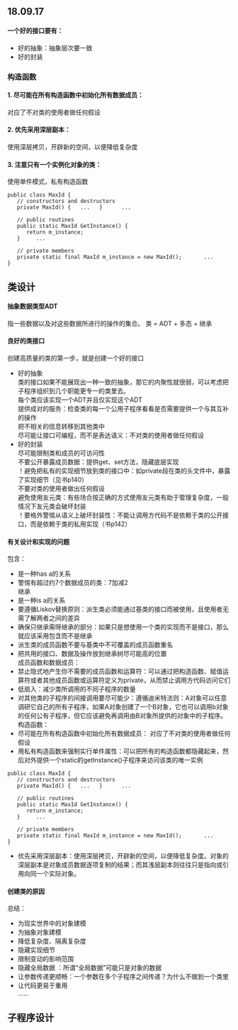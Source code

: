 ## 18.09.17
#### 一个好的接口要有：
* 好的抽象：抽象层次要一致
* 好的封装
### 构造函数
#### 1. 尽可能在所有构造函数中初始化所有数据成员：  
对应了不对类的使用者做任何假设  
#### 2. 优先采用深层副本：  
使用深层拷贝，开辟新的空间，以便降低复杂度  
#### 3. 注意只有一个实例化对象的类：  
使用单件模式，私有构造函数  
```
public class MaxId {
   // constructors and destructors
   private MaxId() {   ...   }      ...

   // public routines
   public static MaxId GetInstance() {       
      return m_instance;
   }     ...

   // private members
   private static final MaxId m_instance = new MaxId();       ...
}
```


## 类设计
#### 抽象数据类型ADT
指一些数据以及对这些数据所进行的操作的集合。
类 = ADT + 多态 + 继承
#### 良好的类接口
创建高质量的类的第一步，就是创建一个好的接口  
* 好的抽象  
类的接口如果不能展现出一种一致的抽象，那它的内聚性就很弱，可以考虑把子程序组织到几个职能更专一的类里去。  
每个类应该实现一个ADT并且仅实现这个ADT  
提供成对的服务：检查类的每一个公用子程序看看是否需要提供一个与其互补的操作  
把不相关的信息转移到其他类中  
尽可能让接口可编程，而不是表达语义：不对类的使用者做任何假设  
* 好的封装  
尽可能限制类和成员的可访问性  
不要公开暴露成员数据：提供get、set方法，隐藏底层实现  
！避免把私有的实现细节放到类的接口中：如private段在类的头文件中，暴露了实现细节（见书p140）  
不要对类的使用者做出任何假设  
避免使用友元类：有些场合按正确的方式使用友元类有助于管理复杂度，一般情况下友元类会破坏封装  
！要格外警惕从语义上破坏封装性：不能让调用方代码不是依赖于类的公开接口，而是依赖于类的私用实现（书p142）  
#### 有关设计和实现的问题
包含：
* 是一种has a的关系  
* 警惕有超过约7个数据成员的类：7加减2  
继承  
* 是一种is a的关系  
* 要遵循Liskov替换原则：派生类必须能通过基类的接口而被使用，且使用者无需了解两者之间的差异  
* 确保只继承需呀继承的部分：如果只是想使用一个类的实现而不是接口，那么就应该采用包含而不是继承  
* 派生类的成员函数不要与基类中不可覆盖的成员函数重名  
* 把共用的接口、数据及操作放到继承树尽可能高的位置  
成员函数和数据成员：  
* 禁止隐式地产生你不需要的成员函数和运算符：可以通过把构造函数、赋值运算符或者其他成员函数或运算符定义为private，从而禁止调用方代码访问它们  
* 低扇入：减少类所调用的不同子程序的数量  
* 对其他类的子程序的间接调用要尽可能少：遵循迪米特法则：A对象可以任意调研它自己的所有子程序，如果A对象创建了一个B对象，它也可以调用b对象的任何公有子程序，但它应该避免再调用由B对象所提供的对象中的子程序。
构造函数：　
* 尽可能在所有构造函数中初始化所有数据成员：  对应了不对类的使用者做任何假设    
* 用私有构造函数来强制实行单件属性：可以把所有的构造函数都隐藏起来，然后对外提供一个static的getInstance()子程序来访问该类的唯一实例  
```
public class MaxId {
   // constructors and destructors
   private MaxId() {   ...   }      ...

   // public routines
   public static MaxId GetInstance() {       
      return m_instance;
   }     ...

   // private members
   private static final MaxId m_instance = new MaxId();       ...
}
```
*  优先采用深层副本：使用深层拷贝，开辟新的空间，以便降低复杂度。对象的深层副本是对象成员数据逐项复制的结果；而其浅层副本则往往只是指向或引用向同一个实际对象。
#### 创建类的原因  
总结：　
* 为现实世界中的对象建模  
* 为抽象对象建模  
* 降低复杂度、隔离复杂度  
* 隐藏实现细节  
* 限制变动的影响范围  
* 隐藏全局数据  ：所谓“全局数据”可能只是对象的数据  
* 让参数传递更顺畅：一个参数在多个子程序之间传递？为什么不做到一个类里  
* 让代码更易于重用  
……  


## 子程序设计  


